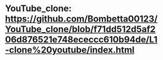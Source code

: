 # YouTube_clone:  https://github.com/Bombetta00123/YouTube_clone/blob/f71dd512d5af206d876521e748ececcc610b94de/L1-clone%20youtube/index.html
